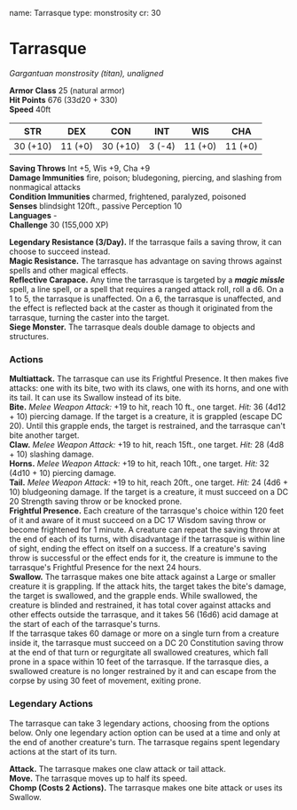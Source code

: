 name: Tarrasque
type: monstrosity
cr: 30

# Tarrasque
_Gargantuan monstrosity (titan), unaligned_

**Armor Class** 25 (natural armor)   
**Hit Points** 676 (33d20 + 330)   
**Speed** 40ft

| STR      | DEX     | CON      | INT     | WIS     | CHA     |
|----------|---------|----------|---------|---------|---------|
| 30 (+10) | 11 (+0) | 30 (+10) | 3 (-4)  | 11 (+0) | 11 (+0) |

**Saving Throws** Int +5, Wis +9, Cha +9   
**Damage Immunities** fire, poison; bludegoning, piercing, and slashing from nonmagical attacks   
**Condition Immunities** charmed, frightened, paralyzed, poisoned   
**Senses** blindsight 120ft., passive Perception 10   
**Languages** -   
**Challenge** 30 (155,000 XP)   

**Legendary Resistance (3/Day).** If the tarrasque fails a saving throw, it can choose to succeed instead.   
**Magic Resistance.** The tarrasque has advantage on saving throws against spells and other magical effects.   
**Reflective Carapace.** Any time the tarrasque is targeted by a **_magic missle_** spell, a line spell, or a spell that requires a ranged attack roll, roll a d6. On a 1 to 5, the tarrasque is unaffected. On a 6, the tarrasque is unaffected, and the effect is reflected back at the caster as though it originated from the tarrasque, turning the caster into the target.   
**Siege Monster.** The tarrasque deals double damage to objects and structures.   

### Actions

**Multiattack.** The tarrasque can use its Frightful Presence. It then makes five attacks: one with its bite, two with its claws, one with its horns, and one with its tail. It can use its Swallow instead of its bite.   
**Bite.** _Melee Weapon Attack:_ +19 to hit, reach 10 ft., one target. _Hit:_ 36 (4d12 + 10) piercing damage. If the target is a creature, it is grappled (escape DC 20). Until this grapple ends, the target is restrained, and the tarrasque can't bite another target.   
**Claw.** _Melee Weapon Attack:_ +19 to hit, reach 15ft., one target. _Hit:_ 28 (4d8 + 10) slashing damage.   
**Horns.** _Melee Weapon Attack:_ +19 to hit, reach 10ft., one target. _Hit:_ 32 (4d10 + 10) piercing damage.   
**Tail.** _Melee Weapon Attack:_ +19 to hit, reach 20ft., one target. _Hit:_ 24 (4d6 + 10) bludgeoning damage. If the target is a creature, it must succeed on a DC 20 Strength saving throw or be knocked prone.   
**Frightful Presence.** Each creature of the tarrasque's choice within 120 feet of it and aware of it must succeed on a DC 17 Wisdom saving throw or become frightened for 1 minute. A creature can repeat the saving throw at the end of each of its turns, with disadvantage if the tarrasque is within line of sight, ending the effect on itself on a success. If a creature's saving throw is successful or the effect ends for it, the creature is immune to the tarrasque's Frightful Presence for the next 24 hours.   
**Swallow.** The tarrasque makes one bite attack against a Large or smaller creature it is grappling. If the attack hits, the target takes the bite's damage, the target is swallowed, and the grapple ends. While swallowed, the creature is blinded and restrained, it has total cover against attacks and other effects outside the tarrasque, and it takes 56 (16d6) acid damage at the start of each of the tarrasque's turns.    
If the tarrasque takes 60 damage or more on a single turn from a creature inside it, the tarrasque must succeed on a DC 20 Constitution saving throw at the end of that turn or regurgitate all swallowed creatures, which fall prone in a space within 10 feet of the tarrasque. If the tarrasque dies, a swallowed creature is no longer restrained by it and can escape from the corpse by using 30 feet of movement, exiting prone.   

### Legendary Actions

The tarrasque can take 3 legendary actions, choosing from the options below. Only one legendary action option can be used at a time and only at the end of another creature's turn. The tarrasque regains spent legendary actions at the start of its turn.

**Attack.** The tarrasque makes one claw attack or tail attack.    
**Move.** The tarrasque moves up to half its speed.    
**Chomp (Costs 2 Actions).** The tarrasque makes one bite attack or uses its Swallow. 
